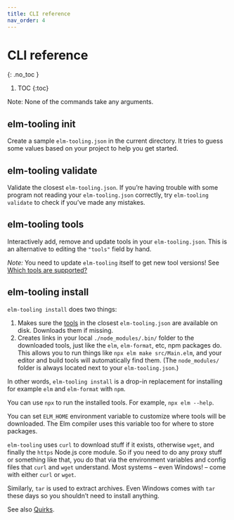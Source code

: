 ```yaml
---
title: CLI reference
nav_order: 4
---
```


<!-- prettier-ignore-start -->

# CLI reference
{: .no_toc }

1. TOC
{:toc}

<!-- prettier-ignore-end -->

Note: None of the commands take any arguments.

## elm-tooling init

Create a sample `elm-tooling.json` in the current directory. It tries to guess some values based on your project to help you get started.

## elm-tooling validate

Validate the closest `elm-tooling.json`. If you’re having trouble with some program not reading your `elm-tooling.json` correctly, try `elm-tooling validate` to check if you’ve made any mistakes.

## elm-tooling tools

Interactively add, remove and update tools in your `elm-tooling.json`. This is an alternative to editing the `"tools"` field by hand.

_Note:_ You need to update `elm-tooling` itself to get new tool versions! See [Which tools are supported?](./faq#which-tools-are-supported)

## elm-tooling install

`elm-tooling install` does two things:

1. Makes sure the [tools](./spec#tools) in the closest `elm-tooling.json` are available on disk. Downloads them if missing.
2. Creates links in your local `./node_modules/.bin/` folder to the downloaded tools, just like the `elm`, `elm-format`, etc, npm packages do. This allows you to run things like `npx elm make src/Main.elm`, and your editor and build tools will automatically find them. (The `node_modules/` folder is always located next to your `elm-tooling.json`.)

In other words, `elm-tooling install` is a drop-in replacement for installing for example `elm` and `elm-format` with `npm`.

You can use `npx` to run the installed tools. For example, `npx elm --help`.

You can set `ELM_HOME` environment variable to customize where tools will be downloaded. The Elm compiler uses this variable too for where to store packages.

`elm-tooling` uses `curl` to download stuff if it exists, otherwise `wget`, and finally the `https` Node.js core module. So if you need to do any proxy stuff or something like that, you do that via the environment variables and config files that `curl` and `wget` understand. Most systems – even Windows! – come with either `curl` or `wget`.

Similarly, `tar` is used to extract archives. Even Windows comes with `tar` these days so you shouldn’t need to install anything.

See also [Quirks](./quirks).
